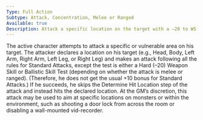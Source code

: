 ```yaml
---
Type: Full Action
Subtype: Attack, Concentration, Melee or Ranged
Available: true
Description: Attack a specific location on the target with a –20 to WS or BS.
---
```

The active character attempts to attack a specific or vulnerable area on his target. The attacker declares a location on his target (e.g., Head, Body, Left Arm, Right Arm, Left Leg, or Right Leg)
and makes an attack following all the rules for Standard Attacks, except the test is either a Hard (–20) Weapon Skill or Ballistic Skill Test (depending on whether the attack is melee or ranged).
(Therefore, he does not get the usual +10 bonus for Standard Attacks.) If he succeeds, he skips the Determine Hit Location step of the attack and instead hits the declared location. At the GM’s
discretion, this attack may be used to aim at specific locations on monsters or within the environment, such as shooting a door lock from across the room or disabling a wall-mounted vid-recorder.